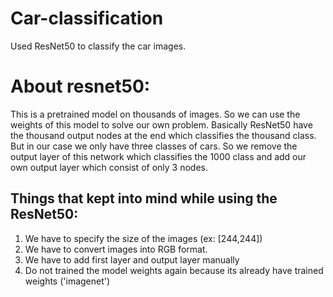 # Car-classification
Used ResNet50 to classify the car images.

# About resnet50:
This is a pretrained model on thousands of images. So we can use the weights of this model to solve our own problem. Basically ResNet50 have the thousand output nodes at the end which classifies the thousand class. But in our case we only have three classes of cars. So we remove the output layer of this network which classifies the 1000 class and add our own output layer which consist of only 3 nodes. 

## Things that kept into mind while using the ResNet50:
1. We have to specify the size of the images (ex: [244,244])
2. We have to convert images into RGB format.
3. We have to add first layer and output layer manually
4. Do not trained the model weights again because its already have trained weights ('imagenet')
